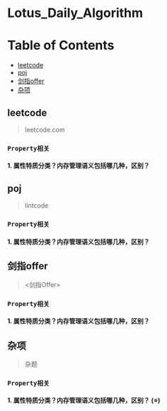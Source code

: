 Lotus_Daily_Algorithm
===

# Table of Contents

- [leetcode](#leetcode)
- [poj](#poj)
- [剑指offer](#剑指offer)
- [杂项](#杂项)


## leetcode
> leetcode.com

###   `Property相关`

#### 1. 属性特质分类？内存管理语义包括哪几种，区别？

## poj
> lintcode

###   `Property相关`

#### 1. 属性特质分类？内存管理语义包括哪几种，区别？ 


## 剑指offer
> <剑指Offer>

### `Property相关`

#### 1. 属性特质分类？内存管理语义包括哪几种，区别？ 


## 杂项

> 杂题

###  `Property相关`

#### 1. 属性特质分类？内存管理语义包括哪几种，区别？ (:star:)


